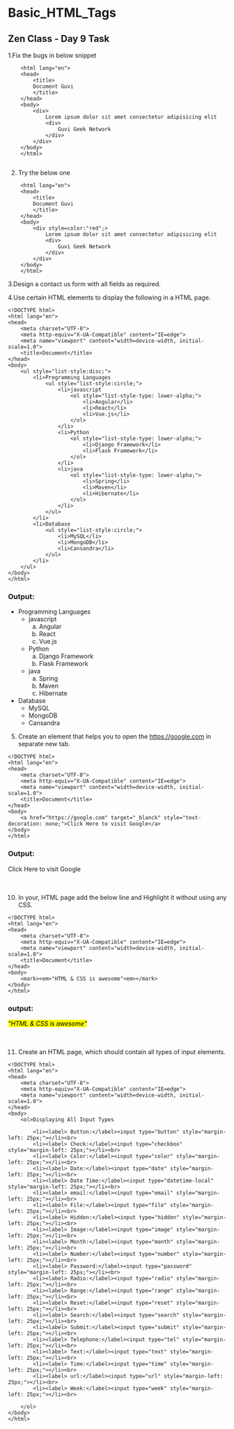 # Basic_HTML_Tags
## Zen Class - Day 9 Task

1.Fix the bugs in below snippet
```
    <html lang="en">
    <head>
        <title>
        Document Guvi
        </title>
    </head>
    <body>
        <div>
            Lorem ipsum dolor sit amet consectetur adipisicing elit
            <div>
                Guvi Geek Network
            </div>
        </div>
    </body>
    </html>
    
```

2. Try the below one
```
    <html lang="en">
    <head>
        <title>
        Document Guvi
        </title>
    </head>
    <body>
        <div style=color:"red";>
            Lorem ipsum dolor sit amet consectetur adipisicing elit
            <div>
                Guvi Geek Network
            </div>
        </div>
    </body>
    </html>

```

3.Design a contact us form with all fields as required.



4.Use certain HTML elements to display the following in a HTML page.

```
<!DOCTYPE html>
<html lang="en">
<head>
    <meta charset="UTF-8">
    <meta http-equiv="X-UA-Compatible" content="IE=edge">
    <meta name="viewport" content="width=device-width, initial-scale=1.0">
    <title>Document</title>
</head>
<body>
    <ul style="list-style:disc;">
        <li>Programming Languages 
            <ul style="list-style:circle;">
                <li>javascript
                    <ol style="list-style-type: lower-alpha;">
                        <li>Angular</li>
                        <li>React</li>
                        <li>Vue.js</li>    
                    </ol>
                </li>
                <li>Python
                    <ol style="list-style-type: lower-alpha;">
                        <li>Django Framework</li>
                        <li>Flask Framework</li>   
                    </ol>
                </li>
                <li>java
                    <ol style="list-style-type: lower-alpha;">
                        <li>Spring</li>
                        <li>Maven</li>
                        <li>Hibernate</li>    
                    </ol>
                </li>
            </ul>
        </li>
        <li>Database
            <ul style="list-style:circle;">
                <li>MySQL</li>
                <li>MongoDB</li>
                <li>Cansandra</li>
            </ul>
        </li>
    </ul>
</body>
</html>

```
### Output:

<!DOCTYPE html>
<html lang="en">
<head>
    <meta charset="UTF-8">
    <meta http-equiv="X-UA-Compatible" content="IE=edge">
    <meta name="viewport" content="width=device-width, initial-scale=1.0">
</head>
<body>
    <ul style="list-style:disc;">
        <li>Programming Languages 
            <ul style="list-style:circle;">
                <li>javascript
                    <ol style="list-style-type: lower-alpha;">
                        <li>Angular</li>
                        <li>React</li>
                        <li>Vue.js</li>    
                    </ol>
                </li>
                <li>Python
                    <ol style="list-style-type: lower-alpha;">
                        <li>Django Framework</li>
                        <li>Flask Framework</li>   
                    </ol>
                </li>
                <li>java
                    <ol style="list-style-type: lower-alpha;">
                        <li>Spring</li>
                        <li>Maven</li>
                        <li>Hibernate</li>    
                    </ol>
                </li>
            </ul>
        </li>
        <li>Database
            <ul style="list-style:circle;">
                <li>MySQL</li>
                <li>MongoDB</li>
                <li>Cansandra</li>
            </ul>
        </li>
    </ul>
</body>
</html>


5. Create an element that helps you to open the https://google.com in separate new tab.

```
<!DOCTYPE html>
<html lang="en">
<head>
    <meta charset="UTF-8">
    <meta http-equiv="X-UA-Compatible" content="IE=edge">
    <meta name="viewport" content="width=device-width, initial-scale=1.0">
    <title>Document</title>
</head>
<body>
    <a href="https://google.com" target="_blanck" style="text-decoration: none;">Click Here to visit Google</a>
</body>
</html>

```

### Output:

<!DOCTYPE html>
<html lang="en">
<head>
    <meta charset="UTF-8">
    <meta http-equiv="X-UA-Compatible" content="IE=edge">
    <meta name="viewport" content="width=device-width, initial-scale=1.0">
</head>
<body>
    <a href="https://google.com" target="_blanck" style="text-decoration: none;">Click Here to visit Google</a><br><br><br>
</body>
</html>

10. In your, HTML page add the below line and Highlight it without using any CSS.

```
<!DOCTYPE html>
<html lang="en">
<head>
    <meta charset="UTF-8">
    <meta http-equiv="X-UA-Compatible" content="IE=edge">
    <meta name="viewport" content="width=device-width, initial-scale=1.0">
    <title>Document</title>
</head>
<body>
    <mark><em>"HTML & CSS is awesome"<em></mark>
</body>
</html>

```

### output:

<!DOCTYPE html>
<html lang="en">
<head>
    <meta charset="UTF-8">
    <meta http-equiv="X-UA-Compatible" content="IE=edge">
    <meta name="viewport" content="width=device-width, initial-scale=1.0">
</head>
<body>
    <mark><em>"HTML & CSS is awesome"</em></mark><br><br><br>
</body>
</html>

11. Create an HTML page, which should contain all types of input elements.

```
<!DOCTYPE html>
<html lang="en">
<head>
    <meta charset="UTF-8">
    <meta http-equiv="X-UA-Compatible" content="IE=edge">
    <meta name="viewport" content="width=device-width, initial-scale=1.0">
</head>
<body>
    <ol>Displaying All Input Types

        <li><label> Button:</label><input type="button" style="margin-left: 25px;"></li><br>
        <li><label> Check:</label><input type="checkbox" style="margin-left: 25px;"></li><br>
        <li><label> Color:</label><input type="color" style="margin-left: 25px;"></li><br>
        <li><label> Date:</label><input type="date" style="margin-left: 25px;"></li><br>
        <li><label> Date Time:</label><input type="datetime-local" style="margin-left: 25px;"></li><br>
        <li><label> email:</label><input type="email" style="margin-left: 25px;"></li><br>
        <li><label> File:</label><input type="file" style="margin-left: 25px;"></li><br>
        <li><label> Hidden:</label><input type="hidden" style="margin-left: 25px;"></li><br>
        <li><label> Image:</label><input type="image" style="margin-left: 25px;"></li><br>
        <li><label> Month:</label><input type="month" style="margin-left: 25px;"></li><br>
        <li><label> Number:</label><input type="number" style="margin-left: 25px;"></li><br>
        <li><label> Password:</label><input type="password" style="margin-left: 25px;"></li><br>
        <li><label> Radio:</label><input type="radio" style="margin-left: 25px;"></li><br>
        <li><label> Range:</label><input type="range" style="margin-left: 25px;"></li><br>
        <li><label> Reset:</label><input type="reset" style="margin-left: 25px;"></li><br>
        <li><label> Search:</label><input type="search" style="margin-left: 25px;"></li><br>
        <li><label> Submit:</label><input type="submit" style="margin-left: 25px;"></li><br>
        <li><label> Telephone:</label><input type="tel" style="margin-left: 25px;"></li><br>
        <li><label> Text:</label><input type="text" style="margin-left: 25px;"></li><br>
        <li><label> Time:</label><input type="time" style="margin-left: 25px;"></li><br>
        <li><label> url:</label><input type="url" style="margin-left: 25px;"></li><br>
        <li><label> Week:</label><input type="week" style="margin-left: 25px;"></li><br>

    </ol>
</body>
</html>

```

